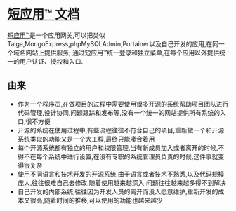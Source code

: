 # [短应用™ 文档](https://www.guobaa.com/doc/)
[短应用™](https://www.guobaa.com)是一个应用网关,可以把类似Taiga,MongoExpress,phpMySQLAdmin,Portainer以及自己开发的应用,在同一个域名网站上提供服务;
通过短应用™统一登录和独立菜单,在每个应用以外提供统一的用户认证、授权和入口.

## 由来
* 作为一个程序员,在做项目的过程中需要使用很多开源的系统帮助项目团队进行代码管理,设计协同,问题跟踪和发布等,没有一个统一的网站提供所有系统的入口,很不方便
* 开源的系统在使用过程中,有些流程往往不符合自己的项目,重新做一个和开源系统类似的功能又是一个大工程,最终只能凑合着用
* 每个开源系统都有独立的用户和权限管理,当有新成员加入或者离开的时候,不得不在每个系统中进行设置,在没有专职的系统管理员负责的时候,这件事就变得很复杂
* 使用不同语言和技术开发的开源系统,由于语言或者技术不熟悉,以及代码规模庞大,往往很难自己去修改,随着使用越来越深入,问题往往越来越多得不到解决
* 自己开发的内部系统,往往因为开发人员的离开而没人愿意维护,重新开发的成本又很高,随着时间的推移,可以使用的功能也越来越少
